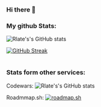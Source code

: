 ### Hi there 👋

### My github Stats:

![Rlate's's GitHub stats](https://github-readme-stats.vercel.app/api?username=rlate0&show_icons=true&theme=apprentice)

[![GitHub Streak](https://streak-stats.demolab.com?user=Rlate0&theme=dark)](https://git.io/streak-stats)

#

### Stats form other services:

Codewars:
![Rlate's's GitHub stats](https://www.codewars.com/users/Rlate0/badges/large)

Roadmmap.sh:
[![roadmap.sh](https://api.roadmap.sh/v1-badge/tall/649009d2779070ae624b31f1?variant=dark)](https://roadmap.sh)
